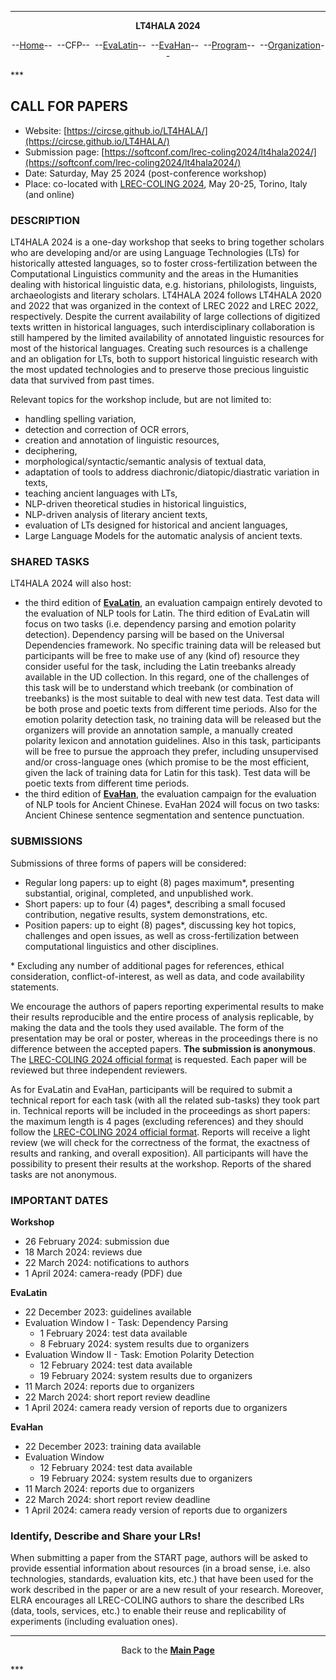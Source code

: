 ***
<p style="text-align: center;"><b>LT4HALA 2024</b></p>
<p style="text-align: center;">--<a href="index">Home</a>--&nbsp;&nbsp;--CFP--&nbsp;&nbsp;--<a href="EvaLatin">EvaLatin</a>--&nbsp;&nbsp;--<a href="EvaHan">EvaHan</a>--&nbsp;&nbsp;--<a href="Program">Program</a>--&nbsp;&nbsp;--<a href="organization">Organization</a>--</p>
***

## CALL FOR PAPERS

- Website: [https://circse.github.io/LT4HALA/](https://circse.github.io/LT4HALA/)
- Submission page: [https://softconf.com/lrec-coling2024/lt4hala2024/](https://softconf.com/lrec-coling2024/lt4hala2024/)
- Date: Saturday, May 25 2024 (post-conference workshop)
- Place: co-located with [LREC-COLING 2024](https://lrec-coling-2024.org), May 20-25, Torino, Italy (and online)

### DESCRIPTION

LT4HALA 2024 is a one-day workshop that seeks to bring together scholars who are developing and/or are using Language Technologies (LTs) for historically attested languages, so to foster cross-fertilization between the Computational Linguistics community and the areas in the Humanities dealing with historical linguistic data, e.g. historians, philologists, linguists, archaeologists and literary scholars. LT4HALA 2024 follows LT4HALA 2020 and 2022 that was organized in the context of LREC 2022 and LREC 2022, respectively. Despite the current availability of large collections of digitized texts written in historical languages, such interdisciplinary collaboration is still hampered by the limited availability of annotated linguistic resources for most of the historical languages. Creating such resources is a challenge and an obligation for LTs, both to support historical linguistic research with the most updated technologies and to preserve those precious linguistic data that survived from past times.

Relevant topics for the workshop include, but are not limited to: 
- handling spelling variation, 
- detection and correction of OCR errors, 
- creation and annotation of linguistic resources, 
- deciphering, 
- morphological/syntactic/semantic analysis of textual data,
- adaptation of tools to address diachronic/diatopic/diastratic variation in texts, 
- teaching ancient languages with LTs, 
- NLP-driven theoretical studies in historical linguistics,
- NLP-driven analysis of literary ancient texts,
- evaluation of LTs designed for historical and ancient languages,
- Large Language Models for the automatic analysis of ancient texts.

### SHARED TASKS
LT4HALA 2024 will also host:
- the third edition of [**EvaLatin**](EvaLatin), an evaluation campaign entirely devoted to the evaluation of NLP tools for Latin. The third edition of EvaLatin will focus on two tasks (i.e. dependency parsing and emotion polarity detection). Dependency parsing will be based on the Universal Dependencies framework. No specific training data will be released but participants will be free to make use of any (kind of) resource they consider useful for the task, including the Latin treebanks already available in the UD collection. In this regard, one of the challenges of this task will be to understand which treebank (or combination of treebanks) is the most suitable to deal with new test data. Test data will be both prose and poetic texts from different time periods. Also for the emotion polarity detection task, no training data will be released but the organizers will provide an annotation sample, a manually created polarity lexicon and annotation guidelines. Also in this task, participants will be free to pursue the approach they prefer, including unsupervised and/or cross-language ones (which promise to be the most efficient, given the lack of training data for Latin for this task). Test data will be poetic texts from different time periods.
- the third edition of [**EvaHan**](EvaHan), the evaluation campaign for the evaluation of NLP tools for Ancient Chinese. EvaHan 2024 will focus on two tasks: Ancient Chinese sentence segmentation and sentence punctuation.


### SUBMISSIONS
Submissions of three forms of papers will be considered:
- Regular long papers: up to eight (8) pages maximum\*, presenting substantial, original, completed, and unpublished work.
- Short papers: up to four (4) pages\*, describing a small focused contribution, negative results, system demonstrations, etc.
- Position papers: up to eight (8) pages\*, discussing key hot topics, challenges and open issues, as well as cross-fertilization between computational linguistics and other disciplines.
  
\* Excluding any number of additional pages for references, ethical consideration, conflict-of-interest, as well as data, and code availability statements.

We encourage the authors of papers reporting experimental results to make their results reproducible and the entire process of analysis replicable, by making the data and the tools they used available. The form of the presentation may be oral or poster, whereas in the proceedings there is no difference between the accepted papers. **The submission is anonymous**. The [LREC-COLING 2024 official format](https://lrec-coling-2024.org/authors-kit/) is requested. Each paper will be reviewed but three independent reviewers.

As for EvaLatin and EvaHan, participants will be required to submit a technical report for each task (with all the related sub-tasks) they took part in. Technical reports will be included in the proceedings as short papers: the maximum length is 4 pages (excluding references) and they should follow the [LREC-COLING 2024 official format](https://lrec-coling-2024.org/authors-kit/). Reports will receive a light review (we will check for the correctness of the format, the exactness of results and ranking, and overall exposition). All participants will have the possibility to present their results at the workshop. Reports of the shared tasks are not anonymous.

### IMPORTANT DATES
**Workshop**
- 26 February 2024: submission due
- 18 March 2024: reviews due
- 22 March 2024: notifications to authors
- 1 April 2024: camera-ready (PDF) due

**EvaLatin** 
- 22 December 2023: guidelines available
- Evaluation Window I - Task: Dependency Parsing
  - 1 February 2024: test data available
  - 8 February 2024: system results due to organizers
- Evaluation Window II - Task: Emotion Polarity Detection
  - 12 February 2024: test data available
  - 19 February 2024: system results due to organizers
- 11 March 2024: reports due to organizers
- 22 March 2024: short report review deadline
- 1 April 2024: camera ready version of reports due to organizers

**EvaHan** 
- 22 December 2023: training data available
- Evaluation Window
  - 12 February 2024: test data available
  - 19 February 2024: system results due to organizers
- 11 March 2024: reports due to organizers
- 22 March 2024: short report review deadline
- 1 April 2024: camera ready version of reports due to organizers


### Identify, Describe and Share your LRs!
When submitting a paper from the START page, authors will be asked to provide essential information about resources (in a broad sense, i.e. also technologies, standards, evaluation kits, etc.) that have been used for the work described in the paper or are a new result of your research. Moreover, ELRA encourages all LREC-COLING authors to share the described LRs (data, tools, services, etc.) to enable their reuse and replicability of experiments (including evaluation ones).

***
<p style="text-align: center;">Back to the <a href="https://circse.github.io/LT4HALA/"><b>Main Page</b></a></p>
***

